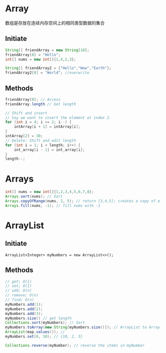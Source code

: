 # Array
数组是存放在连续内存空间上的相同类型数据的集合
## Initiate
```Java
String[] friendArray = new String[10];
friendArray[0] = "Hello";
int[] nums = new int[]{1,4,2,3};

String[] friendArray2 = {"Hello","Wow","Earth"};
friendArray2[0] = "World"; //overwrite
```
## Methods
```Java
friendArray[0]; // Access
friendArray.length // Get length

// Shift and insert
// Say we want to insert the element at index 2.
for (int i = 4; i >= 2; i--) {
    intArray[i + 1] = intArray[i];
}
intArray[2] = 30;
// Delete: Shift and edit length
for (int i = 1; i < length; i++) {
    int_array[i - 1] = int_array[i];
}
length--;

```
# Arrays
```Java
int[] nums = new int[]{1,2,3,4,5,6,7,8};
Arrays.sort(nums); // Sort
Arrays.copyOfRange(nums, 2, 5); // return [3,4,5]; creates a copy of elements nums[2,5)
Arrays.fill(nums, -1); // fill nums with -1
```

# ArrayList
## Initiate
`ArrayList<Integer> myNumbers = new ArrayList<>();`
## Methods
```Java
// get; O(1)
// set; O(1)
// add; O(n)
// remove; O(n)
// find; O(n)
myNumbers.add(1);
myNumbers.add(2);
myNumbers.add(3);
myNumbers.size() // get length
Collections.sort(myNumbers); // Sort
myNumbers.toArray(new String[myNumbers.size()]); // ArrayList to Array
ArrayList(map.values()); // 
myNumbers.set(0, 10); // {10, 2, 3}

Collections.reverse(myNumber); // reverse the items in myNumber

```

